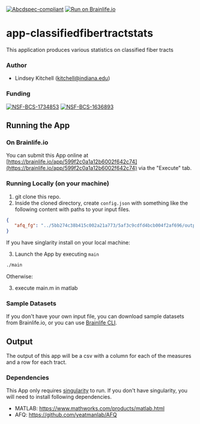 [![Abcdspec-compliant](https://img.shields.io/badge/ABCD_Spec-v1.1-green.svg)](https://github.com/brain-life/abcd-spec)
[![Run on Brainlife.io](https://img.shields.io/badge/Brainlife-bl.app.12-blue.svg)](https://doi.org/10.25663/bl.app.12)

# app-classifiedfibertractstats
This application produces various statistics on classified fiber tracts

### Author
- Lindsey Kitchell (kitchell@indiana.edu)


### Funding 
[![NSF-BCS-1734853](https://img.shields.io/badge/NSF_BCS-1734853-blue.svg)](https://nsf.gov/awardsearch/showAward?AWD_ID=1734853)
[![NSF-BCS-1636893](https://img.shields.io/badge/NSF_BCS-1636893-blue.svg)](https://nsf.gov/awardsearch/showAward?AWD_ID=1636893)

## Running the App 

### On Brainlife.io

You can submit this App online at [https://brainlife.io/app/599f2c0a1a12b6002f642c74](https://brainlife.io/app/599f2c0a1a12b6002f642c74) via the "Execute" tab.

### Running Locally (on your machine)

1. git clone this repo.
2. Inside the cloned directory, create `config.json` with something like the following content with paths to your input files.

```json
{
   "afq_fg": "../5bb274c38b415c002a21a773/5af3c9cdfd4bcb004f2af696/output.mat"
}
```
If you have singlarity install on your local machine:

3. Launch the App by executing `main`

```bash
./main
```

Otherwise:

3. execute main.m in matlab

### Sample Datasets

If you don't have your own input file, you can download sample datasets from Brainlife.io, or you can use [Brainlife CLI](https://github.com/brain-life/cli).


## Output

The output of this app will be a csv with a column for each of the measures and a row for each tract. 

### Dependencies

This App only requires [singularity](https://www.sylabs.io/singularity/) to run. If you don't have singularity, you will need to install following dependencies.  

  - MATLAB: https://www.mathworks.com/products/matlab.html
  - AFQ: https://github.com/yeatmanlab/AFQ
